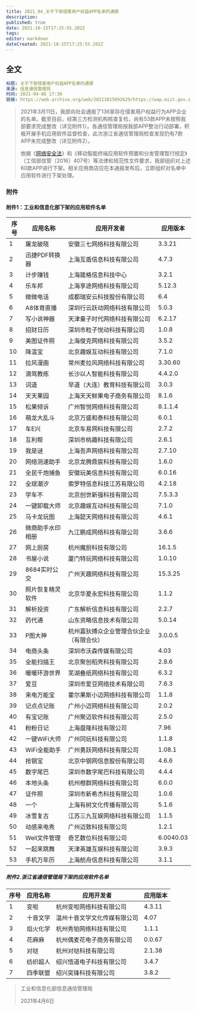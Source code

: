 ```yaml
---
title: 2021_04_关于下架侵害用户权益APP名单的通报
description: 
published: true
date: 2021-10-15T17:25:55.202Z
tags:
editor: markdown
dateCreated: 2021-10-15T17:25:55.202Z
---
```


## 全文

```YAML
标题: 关于下架侵害用户权益APP名单的通报
来源: 信息通信管理局
时间: 2021-04-06 17:30
链接: https://web.archive.org/web/20211015092629/https://wap.miit.gov.cn/jgsj/xgj/APPqhyhqyzxzzxd/tzgg/art/2021/art_b83ac31ed03444da82aac1da72dcf0cf.html
```

> 2021年3月11日，我部向社会通报了136家存在侵害用户权益行为APP企业的名单。截至目前，经第三方检测机构核查复检，尚有53款APP未按照我部要求完成整改（详见附件1）。各通信管理局按我部APP整治行动部署，积极开展手机应用软件监督检查，此次浙江省通信管理局检查发现仍有7款APP未完成整改（详见附件2）。
>
> 依据《[网络安全法](/rule/中华人民共和国网络安全法.md)》和《移动智能终端应用软件预置和分发管理暂行规定》（工信部信管〔2016〕407号）等法律和规范性文件要求，我部组织对上述60款APP进行下架。相关应用商店应在本通报发布后，立即组织对名单中应用软件进行下架处理。

### 附件

#### 附件1：工业和信息化部下架的应用软件名单

| 序号 | 应用名称         | 应用开发者                               | 应用版本  |
| ---- | ---------------- | ---------------------------------------- | --------- |
| 1    | 屠龙破晓         | 安徽三七网络科技有限公司                 | 3.3.21    |
| 2    | 迅捷PDF转换器    | 上海互盾信息科技有限公司                 | 4.7.3     |
| 3    | 计步赚钱         | 上海箴格信息科技中心                     | 3.2.1     |
| 4    | 乐车邦           | 上海享途网络科技有限公司                 | 5.12.3    |
| 5    | 微微电话         | 成都瑞安云科技股份有限公司               | 6.4       |
| 6    | A8体育直播       | 深圳行云跃动网络科技有限公司             | 5.0.3     |
| 7    | 写小说神器       | 天津量子时代网络科技有限公司             | 6.2.17    |
| 8    | 招财日历         | 深圳市粒子悦动科技有限公司               | 1.0.8     |
| 9    | 美图证件照       | 上海俊克网络科技有限公司                 | 3.5.2     |
| 10   | 降温宝           | 北京趣娱互动科技有限公司                 | 7.1.0     |
| 11   | 拉风漫画         | 常州麦拉风网络科技有限公司               | 3.30.60   |
| 12   | 滴驾教练         | 长沙以人智能科技有限公司                 | 4.4.2.0   |
| 13   | 词道             | 早道（大连）教育科技有限公司             | 3.0.3     |
| 14   | 天天果园         | 上海天天鲜果电子商务有限公司             | 8.1.6     |
| 15   | 松果倾诉         | 广州智悦网络科技有限公司                 | 8.1.1.4   |
| 16   | 萌龙大乱斗       | 北京万盛和泰科技有限公司                 | 6.0.1     |
| 17   | 车E兴            | 北京车易网科技有限公司                   | 2.7.2     |
| 18   | 互利帮           | 深圳市桃趣科技有限公司                   | 2.6.1     |
| 19   | 我是谜           | 上海吾声网络科技有限公司                 | 2.7.10    |
| 20   | 网络测速助手     | 北京龙腾鼎宸科技有限公司                 | 1.6.0     |
| 21   | 全民千炮捕鱼     | 安徽玩美信息科技有限公司                 | 6.0.16    |
| 22   | 全球潮汐         | 索罗特信息科技江苏有限公司               | 4.2.18    |
| 23   | 学车不           | 北京创世新强科技有限公司                 | 7.5.3.3   |
| 24   | 一键卸载大师     | 北京趣娱互动科技有限公司                 | 7.1.0     |
| 25   | 马卡龙玩图       | 上海懿天网络科技有限公司                 | 4.6.1     |
| 26   | 微商助手水印相册 | 九江鹏成网络科技有限公司                 | 3.6.6     |
| 27   | 网上厨房         | 杭州魔厨科技有限公司                     | 16.1.5    |
| 28   | 书屋小说         | 厦门特玩网络科技有限公司                 | 1.0.10    |
| 29   | 8684实时公交     | 广州天趣网络科技有限公司                 | 15.3.25   |
| 30   | 照片恢复精灵软件 | 北京华夏永宏科技有限公司                 | 1.1.2     |
| 31   | 解析投资         | 广东解析信息科技有限公司                 | 2.2.7     |
| 32   | 药代通           | 山东资略信息技术有限公司                 | 5.0.14    |
| 33   | P图大神          | 杭州嘉狄搏众企业管理合伙企业（有限合伙） | 3.0.0.5   |
| 34   | 电商头条         | 深圳市沃森传媒有限公司                   | 4.03      |
| 35   | 全能扫描王       | 北京聚创稻壳科技有限公司                 | 2.8.6     |
| 36   | 暖暖环游世界     | 芜湖叠纸网络科技有限公司                 | 6.3.2     |
| 37   | 爱豆             | 深圳市爱豆网络技术有限公司               | 7.6.3     |
| 38   | 来电万能宝       | 霍尔果斯小迈网络科技有限公司             | 1.1.8     |
| 39   | 记点点记账       | 广州小迈网络科技有限公司                 | 2.0.2     |
| 40   | 有宝记账         | 广州聚迈软件科技有限公司                 | 2.5.0     |
| 41   | 粉粉日记         | 上海盘隆科技有限公司                     | 7.96      |
| 42   | 一键WiFi大师     | 广州同玩科技有限公司                     | 1.1.8     |
| 43   | WiFi全能助手     | 广州勇跃网络科技有限公司                 | 1.08.1    |
| 44   | 抢钢宝           | 北京中钢网信息股份有限公司               | 4.6.6     |
| 45   | 数字尾巴         | 深圳市数字尾巴科技有限公司               | 4.4.4     |
| 46   | 本地头条         | 杭州橙群网络科技有限公司                 | 6.0.0     |
| 47   | 证件照           | 深圳市新希杰科技有限公司                 | 1.0.6     |
| 48   | 一个             | 上海有树文化传播有限公司                 | 5.1.6     |
| 49   | 冰雪复古         | 江苏三九互娱网络科技有限公司             | 1.1.5     |
| 50   | 动感来电秀       | 广州迈致科技有限公司                     | 1.2.1     |
| 51   | Well文件管理     | 奇艺数位科技有限公司                     | 6.0040.03 |
| 52   | 一起来跳舞       | 天津英雄互娱科技有限公司                 | 3.9.3     |
| 53   | 手机万年历       | 上海舫舟信息科技有限公司                 | 3.1.1     |

##### 附件2.浙江省通信管理局下架的应用软件名单

| 序号 | 应用名称 | 应用开发者                   | 应用版本 |
| ---- | -------- | ---------------------------- | -------- |
| 1    | 变啦     | 杭州变啦网络科技有限公司     | 4.3.11   |
| 2    | 十音文学 | 温州十音文学文化传媒有限公司 | 4.07     |
| 3    | 焰火化学 | 杭州秀铂网络科技有限公司     | 1.1.1    |
| 4    | 花麻麻   | 杭州偶麦花电子商务有限公司   | 0.0.67   |
| 5    | 对哒     | 杭州对哒科技有限公司         | 2.1.38   |
| 6    | 纺织超人 | 绍兴悟道电子科技有限公司     | 3.4.7    |
| 7    | 四季联盟 | 绍兴奕锋科技有限公司         | 3.8.2    |

> 工业和信息化部信息通信管理局
>
> 2021年4月6日
